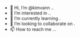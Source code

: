 - 👋 Hi, I’m @kimvann ..
- 👀 I’m interested in ..
- 🌱 I’m currently learning .
- 💞️ I’m looking to collaborate on .
- 📫 How to reach me ...

<!---
kimvann/kimvann is a ✨ special ✨ repository because its `README.md` (this file) appears on your GitHub profile.
You can click the Preview link to take a look at your changes.
--->
